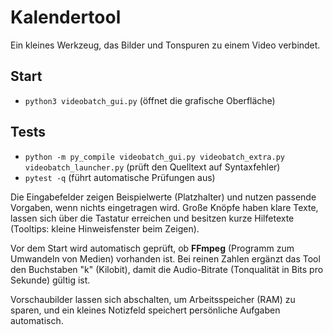 # Kalendertool

Ein kleines Werkzeug, das Bilder und Tonspuren zu einem Video verbindet.

## Start
- `python3 videobatch_gui.py` (öffnet die grafische Oberfläche)

## Tests
- `python -m py_compile videobatch_gui.py videobatch_extra.py videobatch_launcher.py` (prüft den Quelltext auf Syntaxfehler)
- `pytest -q` (führt automatische Prüfungen aus)

Die Eingabefelder zeigen Beispielwerte (Platzhalter) und nutzen passende
Vorgaben, wenn nichts eingetragen wird. Große Knöpfe haben klare Texte,
lassen sich über die Tastatur erreichen und besitzen kurze Hilfetexte
(Tooltips: kleine Hinweisfenster beim Zeigen).

Vor dem Start wird automatisch geprüft, ob **FFmpeg** (Programm zum Umwandeln
von Medien) vorhanden ist. Bei reinen Zahlen ergänzt das Tool den Buchstaben
"k" (Kilobit), damit die Audio-Bitrate (Tonqualität in Bits pro Sekunde) gültig
ist.

Vorschaubilder lassen sich abschalten, um Arbeitsspeicher (RAM) zu sparen, und
ein kleines Notizfeld speichert persönliche Aufgaben automatisch.

